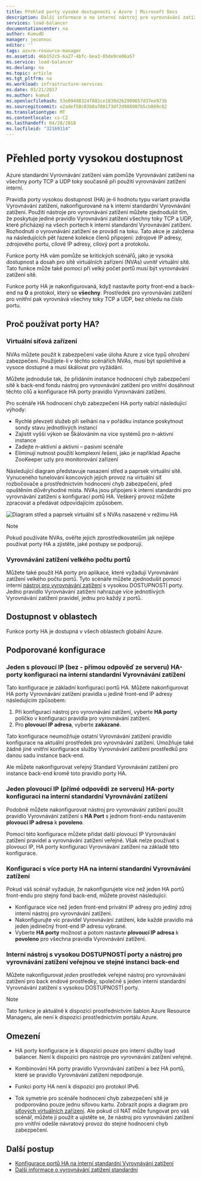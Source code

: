 ```yaml
---
title: Přehled porty vysoké dostupnosti v Azure | Microsoft Docs
description: Další informace o na interní nástroj pro vyrovnávání zatížení porty vysokou dostupnost.
services: load-balancer
documentationcenter: na
author: KumudD
manager: jeconnoc
editor: ''
tags: azure-resource-manager
ms.assetid: 46b152c5-6a27-4bfc-bea3-05de9ce06a57
ms.service: load-balancer
ms.devlang: na
ms.topic: article
ms.tgt_pltfrm: na
ms.workload: infrastructure-services
ms.date: 03/21/2017
ms.author: kumud
ms.openlocfilehash: 53e09498324f802ce1839d262999657d37ee973b
ms.sourcegitcommit: e2adef58c03b0a780173df2d988907b5cb809c82
ms.translationtype: MT
ms.contentlocale: cs-CZ
ms.lasthandoff: 04/28/2018
ms.locfileid: "32169114"
---
```

# <a name="high-availability-ports-overview"></a>Přehled porty vysokou dostupnost

Azure standardní Vyrovnávání zatížení vám pomůže Vyrovnávání zatížení na všechny porty TCP a UDP toky současně při použití vyrovnávání zatížení interní. 

Pravidla porty vysokou dostupnost (HA) je-li hodnotu typu variant pravidla Vyrovnávání zatížení, nakonfigurované na k interní standardní Vyrovnávání zatížení. Použití nástroje pro vyrovnávání zatížení můžete zjednodušit tím, že poskytuje jediné pravidlo Vyrovnávání zatížení všechny toky TCP a UDP, které přicházejí na všech portech k interní standardní Vyrovnávání zatížení. Rozhodnutí o vyrovnávání zatížení se provádí na toku. Tato akce je založena na následujících pět řazené kolekce členů připojení: zdrojové IP adresy, zdrojového portu, cílové IP adresy, cílový port a protokolu.

Funkce porty HA vám pomůže se kritických scénářů, jako je vysoká dostupnost a dosah pro sítě virtuálních zařízení (NVAs) uvnitř virtuální sítě. Tato funkce může také pomoci při velký počet portů musí být vyrovnávání zatížení sítě. 

Funkce porty HA je nakonfigurovaná, když nastavíte porty front-end a back-end na **0** a protokol, který se **všechny**. Prostředek pro vyrovnávání zatížení pro vnitřní pak vyrovnává všechny toky TCP a UDP, bez ohledu na číslo portu.

## <a name="why-use-ha-ports"></a>Proč používat porty HA?

### <a name="nva"></a>Virtuální síťová zařízení

NVAs můžete použít k zabezpečení vaše úloha Azure z více typů ohrožení zabezpečení. Použijete-li v těchto scénářích NVAs, musí být spolehlivé a vysoce dostupné a musí škálovat pro vyžádání.

Můžete jednoduše tak, že přidáním instance hodnocení chyb zabezpečení sítě k back-end fondu nástroj pro vyrovnávání zatížení pro vnitřní dosáhnout těchto cílů a konfigurace HA porty pravidlo Vyrovnávání zatížení.

Pro scénáře HA hodnocení chyb zabezpečení HA porty nabízí následující výhody:
- Rychlé převzetí služeb při selhání na v pořádku instance poskytnout sondy stavu jednotlivých instancí
- Zajistit vyšší výkon se Škálováním na více systémů pro *n*-aktivní instance
- Zadejte *n*-aktivní a aktivní – pasivní scénáře
- Eliminují nutnost použití komplexní řešení, jako je například Apache ZooKeeper uzly pro monitorování zařízení

Následující diagram představuje nasazení střed a paprsek virtuální sítě. Vynuceného tunelování koncových jejich provoz na virtuální síť rozbočovače a prostřednictvím hodnocení chyb zabezpečení, před opuštěním důvěryhodné místa. NVAs jsou připojeni k interní standardní pro vyrovnávání zatížení s konfigurací portů HA. Veškerý provoz můžete zpracovat a předávat odpovídajícím způsobem.

![Diagram střed a paprsek virtuální síť s NVAs nasazené v režimu HA](./media/load-balancer-ha-ports-overview/nvaha.png)

>[!NOTE]
> Pokud používáte NVAs, ověřte jejich zprostředkovatelům jak nejlépe používat porty HA a zjistěte, jaké postupy se podporují.

### <a name="load-balancing-large-numbers-of-ports"></a>Vyrovnávání zatížení velkého počtu portů

Můžete také použít HA porty pro aplikace, které vyžadují Vyrovnávání zatížení velkého počtu portů. Tyto scénáře můžete zjednodušit pomocí interní [nástroj pro vyrovnávání zatížení](load-balancer-standard-overview.md) s vysokou DOSTUPNOSTÍ porty. Jedno pravidlo Vyrovnávání zatížení nahrazuje více jednotlivých Vyrovnávání zatížení pravidel, jednu pro každý z portů.

## <a name="region-availability"></a>Dostupnost v oblastech

Funkce porty HA je dostupná v všech oblastech globální Azure.

## <a name="supported-configurations"></a>Podporované konfigurace

### <a name="a-single-non-floating-ip-non-direct-server-return-ha-ports-configuration-on-an-internal-standard-load-balancer"></a>Jeden s plovoucí IP (bez - přímou odpověď ze serveru) HA-porty konfiguraci na interní standardní Vyrovnávání zatížení

Tato konfigurace je základní konfiguraci portů HA. Můžete nakonfigurovat HA porty Vyrovnávání zatížení pravidla u jediné front-end IP adresy následujícím způsobem:
1. Při konfiguraci nástroj pro vyrovnávání zatížení, vyberte **HA porty** políčko v konfiguraci pravidla pro vyrovnávání zatížení.
2. Pro **plovoucí IP adresa**, vyberte **zakázané**.

Tato konfigurace neumožňuje ostatní Vyrovnávání zatížení pravidlo konfigurace na aktuální prostředek pro vyrovnávání zatížení. Umožňuje také žádné jiné vnitřní konfigurace služby Vyrovnávání zatížení prostředků pro danou sadu instance back-end.

Ale můžete nakonfigurovat veřejný Standard Vyrovnávání zatížení pro instance back-end kromě toto pravidlo porty HA.

### <a name="a-single-floating-ip-direct-server-return-ha-ports-configuration-on-an-internal-standard-load-balancer"></a>Jeden plovoucí IP (přímé odpovědi ze serveru) HA-porty konfiguraci na interní standardní Vyrovnávání zatížení

Podobně můžete nakonfigurovat nástroj pro vyrovnávání zatížení použít pravidlo Vyrovnávání zatížení s **HA Port** s jednom front-endu nastavením **plovoucí IP adresa** k **povoleno**. 

Pomocí této konfigurace můžete přidat další plovoucí IP Vyrovnávání zatížení pravidel a vyrovnávání zatížení veřejné. Však nelze používat s plovoucí IP, HA porty konfiguraci Vyrovnávání zatížení na základě této konfigurace.

### <a name="multiple-ha-ports-configurations-on-an-internal-standard-load-balancer"></a>Konfigurací s více porty HA na interní standardní Vyrovnávání zatížení

Pokud váš scénář vyžaduje, že nakonfigurujete více než jeden HA portů front-endu pro stejný fond back-end, můžete provést následující: 
- Konfigurace více než jeden front-end privátní IP adresy pro jediný zdroj interní nástroj pro vyrovnávání zatížení.
- Nakonfigurujte víc pravidel Vyrovnávání zatížení, kde každé pravidlo má jeden jedinečný front-end IP adresu vybrané.
- Vyberte **HA porty** možnost a potom nastavte **plovoucí IP adresa** k **povoleno** pro všechna pravidla Vyrovnávání zatížení.

### <a name="an-internal-load-balancer-with-ha-ports-and-a-public-load-balancer-on-the-same-back-end-instance"></a>Interní nástroj s vysokou DOSTUPNOSTÍ porty a nástroj pro vyrovnávání zatížení veřejnou ve stejné instanci back-end

Můžete nakonfigurovat *jeden* prostředek veřejné nástroj pro vyrovnávání zatížení pro back endové prostředky, společně s jeden interní standardní Vyrovnávání zatížení s vysokou DOSTUPNOSTÍ porty.

>[!NOTE]
>Tato funkce je aktuálně k dispozici prostřednictvím šablon Azure Resource Manageru, ale není k dispozici prostřednictvím portálu Azure.

## <a name="limitations"></a>Omezení

- HA porty konfigurace je k dispozici pouze pro interní služby load balancer. Není k dispozici pro nástroje pro vyrovnávání zatížení veřejné.

- Kombinování HA porty pravidlo Vyrovnávání zatížení a bez HA portů, které se pravidlo Vyrovnávání zatížení nepodporuje.

- Funkci porty HA není k dispozici pro protokol IPv6.

- Tok symetrie pro scénáře hodnocení chyb zabezpečení sítě je podporováno pouze jednu síťovou kartu. Zobrazit popis a diagram pro [síťových virtuálních zařízení](#nva). Ale pokud cíl NAT může fungovat pro váš scénář, můžete ji použít a ujistěte se, že nástroj pro vyrovnávání zatížení pro vnitřní odešle návratový provoz do stejné hodnocení chyb zabezpečení.


## <a name="next-steps"></a>Další postup

- [Konfigurace portů HA na interní standardní Vyrovnávání zatížení](load-balancer-configure-ha-ports.md)
- [Další informace o vyrovnávání zatížení standardní](load-balancer-standard-overview.md)
